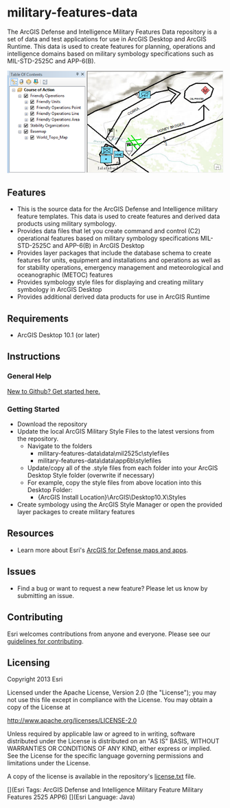 # military-features-data

The ArcGIS Defense and Intelligence Military Features Data repository is a set of data and test applications for use in ArcGIS Desktop and ArcGIS Runtime. This data is used to create features for planning, operations and intelligence domains based on military symbology specifications such as MIL-STD-2525C and APP-6(B).

![Image of Military Features Data](ScreenShot.png "military-features-data")

## Features

* This is the source data for the ArcGIS Defense and Intelligence military feature templates. This data is used to create features and derived data products using military symbology. 
* Provides data files that let you create command and control (C2) operational features based on military symbology specifications MIL-STD-2525C and APP-6(B) in ArcGIS Desktop
* Provides layer packages that include the database schema to create features for units, equipment and installations and operations as well as for stability operations, emergency management and meteorological and oceanographic (METOC) features
* Provides symbology style files for displaying and creating military symbology in ArcGIS Desktop
* Provides additional derived data products for use in ArcGIS Runtime

## Requirements

* ArcGIS Desktop 10.1 (or later) 

## Instructions

### General Help
[New to Github? Get started here.](http://htmlpreview.github.com/?https://github.com/Esri/esri.github.com/blob/master/help/esri-getting-to-know-github.html)

### Getting Started
* Download the repository
* Update the local ArcGIS Military Style Files to the latest versions from the repository.
    * Navigate to the folders
        *  military-features-data\data\mil2525c\stylefiles
        *  military-features-data\data\app6b\stylefiles
    * Update/copy all of the .style files from each folder into your ArcGIS Desktop Style folder (overwrite if necessary)
    * For example, copy the style files from above location into this Desktop Folder:
    	* {ArcGIS Install Location}\ArcGIS\Desktop10.X\Styles
* Create symbology using the ArcGIS Style Manager or open the provided layer packages to create military features

## Resources

* Learn more about Esri's [ArcGIS for Defense maps and apps](http://resources.arcgis.com/en/communities/defense-and-intelligence/).

## Issues

* Find a bug or want to request a new feature?  Please let us know by submitting an issue.

## Contributing

Esri welcomes contributions from anyone and everyone. Please see our [guidelines for contributing](https://github.com/esri/contributing).

## Licensing

Copyright 2013 Esri

Licensed under the Apache License, Version 2.0 (the "License");
you may not use this file except in compliance with the License.
You may obtain a copy of the License at

   http://www.apache.org/licenses/LICENSE-2.0

Unless required by applicable law or agreed to in writing, software
distributed under the License is distributed on an "AS IS" BASIS,
WITHOUT WARRANTIES OR CONDITIONS OF ANY KIND, either express or implied.
See the License for the specific language governing permissions and
limitations under the License.

A copy of the license is available in the repository's
[license.txt](license.txt) file.

[](Esri Tags: ArcGIS Defense and Intelligence Military Feature Military Features 2525 APP6)
[](Esri Language: Java)
